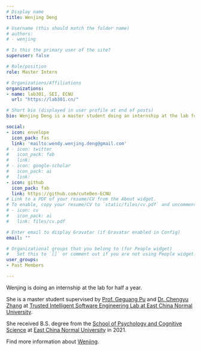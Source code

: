 ```yaml
---
# Display name
title: Wenjing Deng

# Username (this should match the folder name)
# authors:
# - wenjing

# Is this the primary user of the site?
superuser: false

# Role/position
role: Master Intern

# Organizations/Affiliations
organizations:
- name: lab301, SEI, ECNU
  url: "https://lab301.cn/"

# Short bio (displayed in user profile at end of posts)
bio: Wenjing Deng is a master student doing an internship at the lab for half a year.

social:
- icon: envelope
  icon_pack: fas
  link: 'mailto:wendy.wenjing.deng@gmail.com'
# - icon: twitter
#   icon_pack: fab
#   link: 
# - icon: google-scholar
#   icon_pack: ai
#   link: 
- icon: github
  icon_pack: fab
  link: https://github.com/cuteDen-ECNU
# Link to a PDF of your resume/CV from the About widget.
# To enable, copy your resume/CV to `static/files/cv.pdf` and uncomment the lines below.
# - icon: cv
#   icon_pack: ai
#   link: files/cv.pdf

# Enter email to display Gravatar (if Gravatar enabled in Config)
email: ""

# Organizational groups that you belong to (for People widget)
#   Set this to `[]` or comment out if you are not using People widget.
user_groups:
- Past Members

---
```


Wenjing is doing an internship at the lab for half a year.

She is a master student supervised by [Prof. Geguang Pu](https://scholar.google.com/citations?user=niQAGcQAAAAJ&hl=en) and [Dr. Chengyu Zhang](https://chengyuzhang.com/) at [Trusted Intelligent Software Engineering Lab at East China Normal University](https://lab301.cn/).

She received B.S. degree from the [School of Psychology and Cognitive Science](https://psy.ecnu.edu.cn/) at [East China Normal University](https://english.ecnu.edu.cn/) in 2021.

Find more information about [Wenjing](https://cuteDen-ECNU.github.io).
